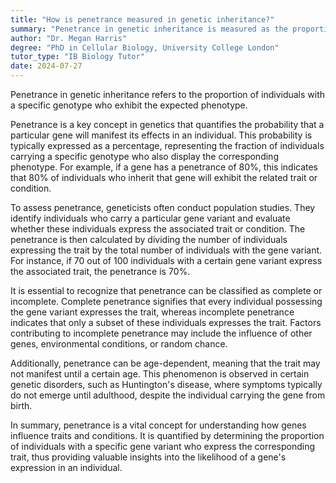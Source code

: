 ```yaml
---
title: "How is penetrance measured in genetic inheritance?"
summary: "Penetrance in genetic inheritance is measured as the proportion of individuals with a particular genotype that express the expected phenotype."
author: "Dr. Megan Harris"
degree: "PhD in Cellular Biology, University College London"
tutor_type: "IB Biology Tutor"
date: 2024-07-27
---
```


Penetrance in genetic inheritance refers to the proportion of individuals with a specific genotype who exhibit the expected phenotype.

Penetrance is a key concept in genetics that quantifies the probability that a particular gene will manifest its effects in an individual. This probability is typically expressed as a percentage, representing the fraction of individuals carrying a specific genotype who also display the corresponding phenotype. For example, if a gene has a penetrance of $80\%$, this indicates that $80\%$ of individuals who inherit that gene will exhibit the related trait or condition.

To assess penetrance, geneticists often conduct population studies. They identify individuals who carry a particular gene variant and evaluate whether these individuals express the associated trait or condition. The penetrance is then calculated by dividing the number of individuals expressing the trait by the total number of individuals with the gene variant. For instance, if $70$ out of $100$ individuals with a certain gene variant express the associated trait, the penetrance is $70\%$.

It is essential to recognize that penetrance can be classified as complete or incomplete. Complete penetrance signifies that every individual possessing the gene variant expresses the trait, whereas incomplete penetrance indicates that only a subset of these individuals expresses the trait. Factors contributing to incomplete penetrance may include the influence of other genes, environmental conditions, or random chance.

Additionally, penetrance can be age-dependent, meaning that the trait may not manifest until a certain age. This phenomenon is observed in certain genetic disorders, such as Huntington's disease, where symptoms typically do not emerge until adulthood, despite the individual carrying the gene from birth.

In summary, penetrance is a vital concept for understanding how genes influence traits and conditions. It is quantified by determining the proportion of individuals with a specific gene variant who express the corresponding trait, thus providing valuable insights into the likelihood of a gene's expression in an individual.
    